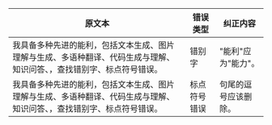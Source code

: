 | 原文本 | 错误类型 | 纠正内容 |
| --- | --- | --- |
| 我具备多种先进的能利，包括文本生成、图片理解与生成、多语种翻译、代码生成与理解、知识问答、，查找错别字、标点符号错误。 | 错别字 | "能利"应为"能力"。 |
| 我具备多种先进的能利，包括文本生成、图片理解与生成、多语种翻译、代码生成与理解、知识问答、，查找错别字、标点符号错误。 | 标点符号错误 | 句尾的逗号应该删除。 |
